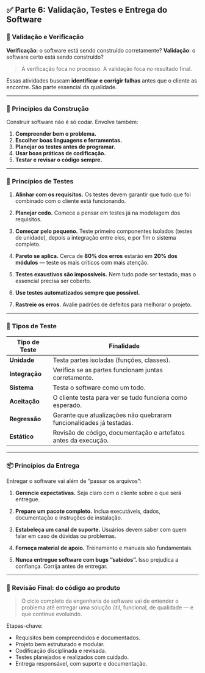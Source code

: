 ## ✅ Parte 6: Validação, Testes e Entrega do Software

### 🧪 Validação e Verificação

**Verificação**: o software está sendo construído corretamente?
**Validação**: o software certo está sendo construído?

> A verificação foca no processo. A validação foca no resultado final.

Essas atividades buscam **identificar e corrigir falhas** antes que o cliente as encontre. São parte essencial da qualidade.

---

### 🧱 Princípios da Construção

Construir software não é só codar. Envolve também:

1. **Compreender bem o problema.**
2. **Escolher boas linguagens e ferramentas.**
3. **Planejar os testes antes de programar.**
4. **Usar boas práticas de codificação.**
5. **Testar e revisar o código sempre.**

---

### 🧪 Princípios de Testes

1. **Alinhar com os requisitos.**
   Os testes devem garantir que tudo que foi combinado com o cliente está funcionando.

2. **Planejar cedo.**
   Comece a pensar em testes já na modelagem dos requisitos.

3. **Começar pelo pequeno.**
   Teste primeiro componentes isolados (testes de unidade), depois a integração entre eles, e por fim o sistema completo.

4. **Pareto se aplica.**
   Cerca de **80% dos erros** estarão em **20% dos módulos** — teste os mais críticos com mais atenção.

5. **Testes exaustivos são impossíveis.**
   Nem tudo pode ser testado, mas o essencial precisa ser coberto.

6. **Use testes automatizados sempre que possível.**

7. **Rastreie os erros.**
   Avalie padrões de defeitos para melhorar o projeto.

---

### 🧾 Tipos de Teste

| Tipo de Teste  | Finalidade                                                          |
| -------------- | ------------------------------------------------------------------- |
| **Unidade**    | Testa partes isoladas (funções, classes).                           |
| **Integração** | Verifica se as partes funcionam juntas corretamente.                |
| **Sistema**    | Testa o software como um todo.                                      |
| **Aceitação**  | O cliente testa para ver se tudo funciona como esperado.            |
| **Regressão**  | Garante que atualizações não quebraram funcionalidades já testadas. |
| **Estático**   | Revisão de código, documentação e artefatos antes da execução.      |

---

### 📦 Princípios da Entrega

Entregar o software vai além de “passar os arquivos”:

1. **Gerencie expectativas.**
   Seja claro com o cliente sobre o que será entregue.

2. **Prepare um pacote completo.**
   Inclua executáveis, dados, documentação e instruções de instalação.

3. **Estabeleça um canal de suporte.**
   Usuários devem saber com quem falar em caso de dúvidas ou problemas.

4. **Forneça material de apoio.**
   Treinamento e manuais são fundamentais.

5. **Nunca entregue software com bugs “sabidos”.**
   Isso prejudica a confiança. Corrija antes de entregar.

---

### 📌 Revisão Final: do código ao produto

> O ciclo completo da engenharia de software vai de entender o problema até entregar uma solução útil, funcional, de qualidade — e que continue evoluindo.

Etapas-chave:

* Requisitos bem compreendidos e documentados.
* Projeto bem estruturado e modular.
* Codificação disciplinada e revisada.
* Testes planejados e realizados com cuidado.
* Entrega responsável, com suporte e documentação.
